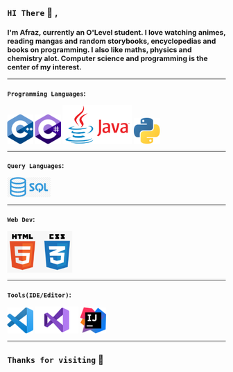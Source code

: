 ## `HI There` 👋 , 

### I'm Afraz, currently an O'Level student. I love watching animes, reading mangas and random storybooks, encyclopedias and books on programming. I also like maths, physics and chemistry alot. Computer science and programming is the center of my interest.
-----

### `Programming Languages`:
<img src="./logos/306px-ISO_C++_Logo.png" width=60> <img src="./logos/c-sharp-c-logo-02F17714BA-seeklogo.png" width=60> <img src="./logos/Java_logo_icon.png" width=160>
<img src=".//logos/pyth.png.crdownload" width=60>

-----

### `Query Languages`:

<img src="./logos/SQL.png" width=100>

-----

### `Web Dev`: 
<img src="./logos/HTML CSS.png" width=150>

----


### `Tools(IDE/Editor)`:

<img src="./logos/vscode.png" width=60>
<img src="./logos/Visual-Studio-Logo.png" width=100>
<img src="./logos/ij.png" width=60>


----

## `Thanks for visiting` 👋

